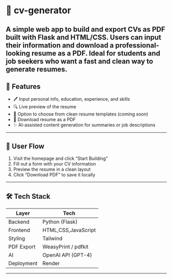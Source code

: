 # 📝 cv-generator
A simple web app to build and export CVs as PDF built with Flask and HTML/CSS. Users can input their information and download a professional-looking resume as a PDF. Ideal for students and job seekers who want a fast and clean way to generate resumes.
---
## 🚀 Features

- 🖊️ Input personal info, education, experience, and skills
- 🔍 Live preview of the resume
- 🎨 Option to choose from clean resume templates (coming soon)
- 📄 Download resume as a PDF
- ✨ AI-assisted content generation for summaries or job descriptions
---
## 🧭 User Flow

1. Visit the homepage and click “Start Building”
2. Fill out a form with your CV information
3. Preview the resume in a clean layout
4. Click “Download PDF” to save it locally
---
## 🛠️ Tech Stack

| Layer        | Tech               |
|--------------|--------------------|
| Backend      | Python (Flask)     |
| Frontend     | HTML,CSS,JavaScript|
| Styling      | Tailwind           |
| PDF Export   | WeasyPrint / pdfkit|
| AI           | OpenAI API (GPT-4) |
| Deployment   | Render             |

---
